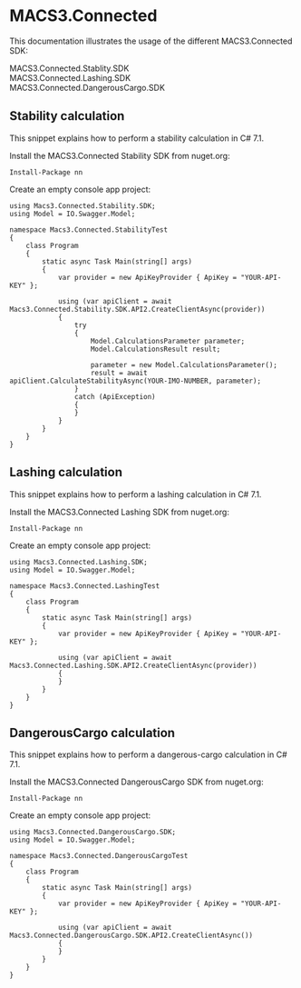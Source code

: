 # MACS3.Connected
This documentation illustrates the usage of the different MACS3.Connected SDK:

MACS3.Connected.Stablity.SDK\
MACS3.Connected.Lashing.SDK\
MACS3.Connected.DangerousCargo.SDK

## Stability calculation
This snippet explains how to perform a stability calculation in C# 7.1.

Install the MACS3.Connected Stability SDK from nuget.org:
```
Install-Package nn
```

Create an empty console app project:
```
using Macs3.Connected.Stability.SDK;
using Model = IO.Swagger.Model;

namespace Macs3.Connected.StabilityTest
{
    class Program
    {
        static async Task Main(string[] args)
        {
            var provider = new ApiKeyProvider { ApiKey = "YOUR-API-KEY" };
            
            using (var apiClient = await Macs3.Connected.Stability.SDK.API2.CreateClientAsync(provider))
            {
                try
                {
                    Model.CalculationsParameter parameter;
                    Model.CalculationsResult result;

                    parameter = new Model.CalculationsParameter();
                    result = await apiClient.CalculateStabilityAsync(YOUR-IMO-NUMBER, parameter);
                }
                catch (ApiException)
                {
                }
            }
        }
    }
}
```

## Lashing calculation
This snippet explains how to perform a lashing calculation in C# 7.1.

Install the MACS3.Connected Lashing SDK from nuget.org:
```
Install-Package nn
```

Create an empty console app project:
```
using Macs3.Connected.Lashing.SDK;
using Model = IO.Swagger.Model;

namespace Macs3.Connected.LashingTest
{
    class Program
    {
        static async Task Main(string[] args)
        {
            var provider = new ApiKeyProvider { ApiKey = "YOUR-API-KEY" };
            
            using (var apiClient = await Macs3.Connected.Lashing.SDK.API2.CreateClientAsync(provider))
            {
            }
        }
    }
}
```

## DangerousCargo calculation
This snippet explains how to perform a dangerous-cargo calculation in C# 7.1.

Install the MACS3.Connected DangerousCargo SDK from nuget.org:
```
Install-Package nn
```

Create an empty console app project:
```
using Macs3.Connected.DangerousCargo.SDK;
using Model = IO.Swagger.Model;

namespace Macs3.Connected.DangerousCargoTest
{
    class Program
    {
        static async Task Main(string[] args)
        {
            var provider = new ApiKeyProvider { ApiKey = "YOUR-API-KEY" };
            
            using (var apiClient = await Macs3.Connected.DangerousCargo.SDK.API2.CreateClientAsync())
            {
            }
        }
    }
}
```
